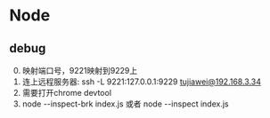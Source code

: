 # Node #

## debug ##

0. 映射端口号，9221映射到9229上
1. 连上远程服务器: ssh -L 9221:127.0.0.1:9229 tujiawei@192.168.3.34
2. 需要打开chrome devtool
3. node --inspect-brk index.js 或者 node --inspect index.js

